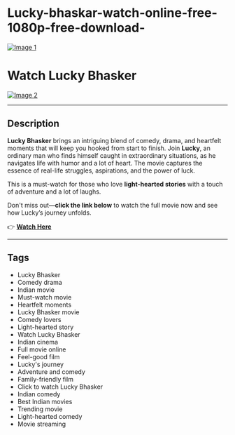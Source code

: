 # Lucky-bhaskar-watch-online-free-1080p-free-download-

[![Image 1](https://i.ibb.co/9HJTKYH/1.jpg)](https://bit.ly/4gfYtk1)

# Watch Lucky Bhasker  
[![Image 2](https://i.ibb.co/x5vjW2c/675d3d8f82526-fbutube-IMG-20241213-191413.jpg)](https://bit.ly/4gfYtk1)

---

## Description  

**Lucky Bhasker** brings an intriguing blend of comedy, drama, and heartfelt moments that will keep you hooked from start to finish. Join **Lucky**, an ordinary man who finds himself caught in extraordinary situations, as he navigates life with humor and a lot of heart. The movie captures the essence of real-life struggles, aspirations, and the power of luck.  

This is a must-watch for those who love **light-hearted stories** with a touch of adventure and a lot of laughs.  

Don't miss out—**click the link below** to watch the full movie now and see how Lucky’s journey unfolds.  

👉 **[Watch Here](https://bit.ly/4gfYtk1)**  

---

## Tags  

- Lucky Bhasker  
- Comedy drama  
- Indian movie  
- Must-watch movie  
- Heartfelt moments  
- Lucky Bhasker movie  
- Comedy lovers  
- Light-hearted story  
- Watch Lucky Bhasker  
- Indian cinema  
- Full movie online  
- Feel-good film  
- Lucky's journey  
- Adventure and comedy  
- Family-friendly film  
- Click to watch Lucky Bhasker  
- Indian comedy  
- Best Indian movies  
- Trending movie  
- Light-hearted comedy  
- Movie streaming
